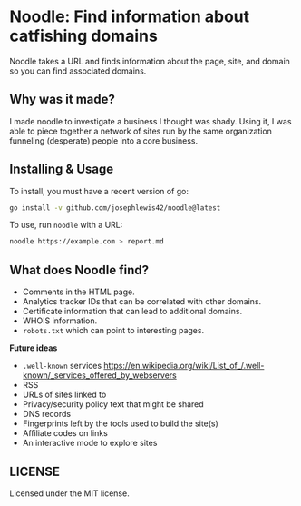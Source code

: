 # Noodle: Find information about catfishing domains

Noodle takes a URL and finds information about the page, site, and domain
so you can find associated domains.

## Why was it made?

I made noodle to investigate a business I thought was shady.
Using it, I was able to piece together a network of sites run by the same
organization funneling (desperate) people into a core business.

## Installing & Usage

To install, you must have a recent version of go:

```sh
go install -v github.com/josephlewis42/noodle@latest
```

To use, run `noodle` with a URL:

```sh
noodle https://example.com > report.md
```

## What does Noodle find?

* Comments in the HTML page.
* Analytics tracker IDs that can be correlated with other domains.
* Certificate information that can lead to additional domains.
* WHOIS information.
* `robots.txt` which can point to interesting pages.

**Future ideas**

* `.well-known` services https://en.wikipedia.org/wiki/List_of_/.well-known/_services_offered_by_webservers
* RSS
* URLs of sites linked to
* Privacy/security policy text that might be shared
* DNS records
* Fingerprints left by the tools used to build the site(s)
* Affiliate codes on links
* An interactive mode to explore sites

## LICENSE

Licensed under the MIT license.
